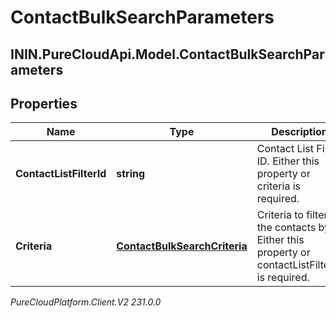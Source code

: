 # ContactBulkSearchParameters

## ININ.PureCloudApi.Model.ContactBulkSearchParameters

## Properties

|Name | Type | Description | Notes|
|------------ | ------------- | ------------- | -------------|
| **ContactListFilterId** | **string** | Contact List Filter ID. Either this property or criteria is required. | [optional] |
| **Criteria** | [**ContactBulkSearchCriteria**](ContactBulkSearchCriteria) | Criteria to filter the contacts by. Either this property or contactListFilterId is required. | [optional] |



_PureCloudPlatform.Client.V2 231.0.0_
